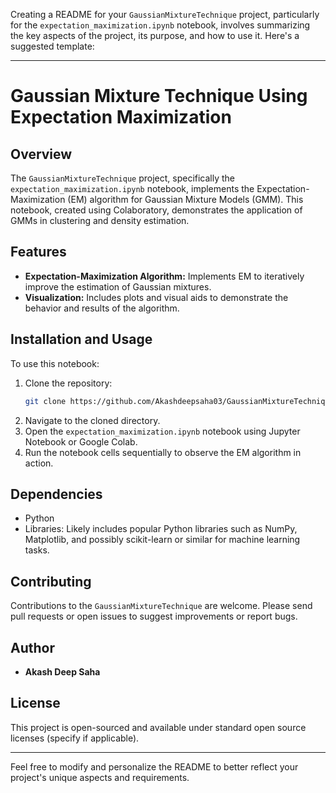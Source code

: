 Creating a README for your `GaussianMixtureTechnique` project, particularly for the `expectation_maximization.ipynb` notebook, involves summarizing the key aspects of the project, its purpose, and how to use it. Here's a suggested template:

---

# Gaussian Mixture Technique Using Expectation Maximization

## Overview
The `GaussianMixtureTechnique` project, specifically the `expectation_maximization.ipynb` notebook, implements the Expectation-Maximization (EM) algorithm for Gaussian Mixture Models (GMM). This notebook, created using Colaboratory, demonstrates the application of GMMs in clustering and density estimation.

## Features
- **Expectation-Maximization Algorithm:** Implements EM to iteratively improve the estimation of Gaussian mixtures.
- **Visualization:** Includes plots and visual aids to demonstrate the behavior and results of the algorithm.

## Installation and Usage
To use this notebook:
1. Clone the repository:
   ```bash
   git clone https://github.com/Akashdeepsaha03/GaussianMixtureTechnique.git
   ```
2. Navigate to the cloned directory.
3. Open the `expectation_maximization.ipynb` notebook using Jupyter Notebook or Google Colab.
4. Run the notebook cells sequentially to observe the EM algorithm in action.

## Dependencies
- Python
- Libraries: Likely includes popular Python libraries such as NumPy, Matplotlib, and possibly scikit-learn or similar for machine learning tasks.

## Contributing
Contributions to the `GaussianMixtureTechnique` are welcome. Please send pull requests or open issues to suggest improvements or report bugs.

## Author
- **Akash Deep Saha**

## License
This project is open-sourced and available under standard open source licenses (specify if applicable).

---

Feel free to modify and personalize the README to better reflect your project's unique aspects and requirements.
